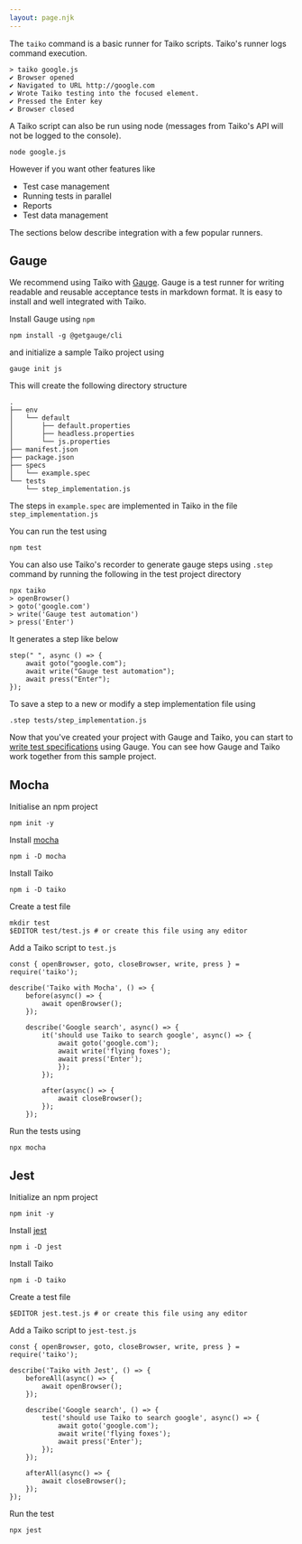 ```yaml
---
layout: page.njk
---
```


The `taiko` command is a basic runner for Taiko scripts. Taiko's
runner logs command execution.

```
> taiko google.js
✔ Browser opened
✔ Navigated to URL http://google.com
✔ Wrote Taiko testing into the focused element.
✔ Pressed the Enter key
✔ Browser closed
```

A Taiko script can also be run using node (messages from Taiko's
API will not be logged to the console).

```
node google.js
```

However if you want other features like 

* Test case management
* Running tests in parallel
* Reports
* Test data management

The sections below describe integration with a few popular runners.

## Gauge

We recommend using Taiko with [Gauge](https://gauge.org). Gauge is a test runner 
for writing readable and reusable acceptance tests in markdown format. It is easy 
to install and well integrated with Taiko.

Install Gauge using `npm`

```
npm install -g @getgauge/cli
```

and initialize a sample Taiko project using

```
gauge init js
```

This will create the following directory structure

```
.
├── env
│   └── default
│       ├── default.properties
│       ├── headless.properties
│       └── js.properties
├── manifest.json
├── package.json
├── specs
│   └── example.spec
└── tests
    └── step_implementation.js
```

The steps in `example.spec` are implemented in Taiko in the file
`step_implementation.js`

You can run the test using 

```
npm test
```

You can also use Taiko's recorder to generate gauge steps using 
`.step` command by running the following in the test project 
directory

```
npx taiko
> openBrowser()
> goto('google.com')
> write('Gauge test automation')
> press('Enter')
```

It generates a step like below

```
step(" ", async () => {
    await goto("google.com");
    await write("Gauge test automation");
    await press("Enter");
}); 
```

To save a step to a new or modify a step implementation file using

```
.step tests/step_implementation.js
```

Now that you've created your project with Gauge and Taiko, you can start 
to [write test specifications](https://docs.gauge.org/writing-specifications.html) using Gauge. 
You can see how Gauge and Taiko work together from this sample project.

## Mocha

Initialise an npm project

```
npm init -y
```

Install [mocha](https://mochajs.org) 

```
npm i -D mocha
```

Install Taiko

```
npm i -D taiko
```

Create a test file

```
mkdir test
$EDITOR test/test.js # or create this file using any editor
```

Add a Taiko script to `test.js`

```
const { openBrowser, goto, closeBrowser, write, press } = require('taiko');

describe('Taiko with Mocha', () => {
    before(async() => {
        await openBrowser();
    });

    describe('Google search', async() => {
        it('should use Taiko to search google', async() => {
            await goto('google.com');
            await write('flying foxes');
            await press('Enter');
            });
        });

        after(async() => {
            await closeBrowser();
        });
    });

```

Run the tests using

```
npx mocha
```

## Jest

Initialize an npm project

```
npm init -y
```

Install [jest](https://jestjs.io)

```
npm i -D jest
```

Install Taiko

```
npm i -D taiko
```

Create a test file

```
$EDITOR jest.test.js # or create this file using any editor
```

Add a Taiko script to `jest-test.js`

```
const { openBrowser, goto, closeBrowser, write, press } = require('taiko');

describe('Taiko with Jest', () => {
    beforeAll(async() => {
        await openBrowser();
    });

    describe('Google search', () => {
        test('should use Taiko to search google', async() => {
            await goto('google.com');
            await write('flying foxes');
            await press('Enter');
        });
    });

    afterAll(async() => {
        await closeBrowser();
    });
});

```

Run the test

```
npx jest
```